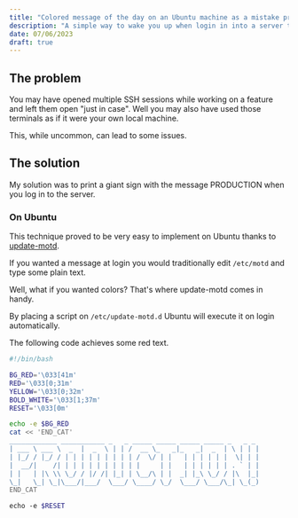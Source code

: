 ```yaml
---
title: "Colored message of the day on an Ubuntu machine as a mistake prevention technique"
description: "A simple way to wake you up when login in into a server terminal"
date: 07/06/2023
draft: true
---
```


## The problem

You may have opened multiple SSH sessions while working on a feature and left
them open "just in case". Well you may also have used those terminals as if it
were your own local machine.

This, while uncommon, can lead to some issues.

## The solution

My solution was to print a giant sign with the message PRODUCTION when you
log in to the server.

### On Ubuntu

This technique proved to be very easy to implement on Ubuntu thanks to [update-motd](https://manpages.ubuntu.com/manpages/xenial/man5/update-motd.5.html).

If you wanted a message at login you would traditionally edit `/etc/motd` and
type some plain text.

Well, what if you wanted colors? That's where update-motd comes in handy.

By placing a script on `/etc/update-motd.d` Ubuntu will execute it on login automatically.

The following code achieves some red text.

```bash
#!/bin/bash

BG_RED='\033[41m'
RED='\033[0;31m'
YELLOW='\033[0;32m'
BOLD_WHITE='\033[1;37m'
RESET='\033[0m'

echo -e $BG_RED
cat << 'END_CAT'
____________ ___________ _   _ _____ _____ _____ _____ _   _ _
| ___ \ ___ \  _  |  _  \ | | /  __ \_   _|_   _|  _  | \ | | |
| |_/ / |_/ / | | | | | | | | | /  \/ | |   | | | | | |  \| | |
|  __/|    /| | | | | | | | | | |     | |   | | | | | | . ` | |
| |   | |\ \\ \_/ / |/ /| |_| | \__/\ | |  _| |_\ \_/ / |\  |_|
\_|   \_| \_|\___/|___/  \___/ \____/ \_/  \___/ \___/\_| \_(_)
END_CAT

echo -e $RESET
```
